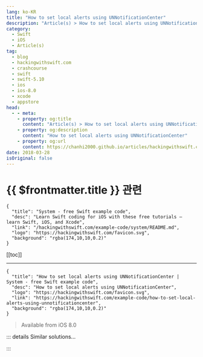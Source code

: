 ```yaml
---
lang: ko-KR
title: "How to set local alerts using UNNotificationCenter"
description: "Article(s) > How to set local alerts using UNNotificationCenter"
category:
  - Swift
  - iOS
  - Article(s)
tag: 
  - blog
  - hackingwithswift.com
  - crashcourse
  - swift
  - swift-5.10
  - ios
  - ios-8.0
  - xcode
  - appstore
head:
  - - meta:
    - property: og:title
      content: "Article(s) > How to set local alerts using UNNotificationCenter"
    - property: og:description
      content: "How to set local alerts using UNNotificationCenter"
    - property: og:url
      content: https://chanhi2000.github.io/articles/hackingwithswift.com/example-code/how-to-set-local-alerts-using-unnotificationcenter.html
date: 2018-03-28
isOriginal: false
---
```


# {{ $frontmatter.title }} 관련

```component VPCard
{
  "title": "System - free Swift example code",
  "desc": "Learn Swift coding for iOS with these free tutorials – learn Swift, iOS, and Xcode",
  "link": "/hackingwithswift.com/example-code/system/README.md",
  "logo": "https://hackingwithswift.com/favicon.svg",
  "background": "rgba(174,10,10,0.2)"
}
```

[[toc]]

---

```component VPCard
{
  "title": "How to set local alerts using UNNotificationCenter | System - free Swift example code",
  "desc": "How to set local alerts using UNNotificationCenter",
  "logo": "https://hackingwithswift.com/favicon.svg",
  "link": "https://hackingwithswift.com/example-code/how-to-set-local-alerts-using-unnotificationcenter",
  "background": "rgba(174,10,10,0.2)"
}
```

> Available from iOS 8.0

<!-- TODO: 작성 -->

<!-- 
Local notifications are messages that appear on the user's lock screen when your app isn't running. The user can then swipe to unlock their device and go straight to your app, at which point you can act on the notification.

All this is done using the User Notifications framework, so import that now:

```swift
import UserNotifications
```

To begin with, you need to ask for permission in order to show messages on the lock screen. Here's how that's done:

```swift
let center = UNUserNotificationCenter.current()

center.requestAuthorization(options: [.alert, .badge, .sound]) { (granted, error) in
    if granted {
        print("Yay!")
    } else {
        print("D'oh")
    }
}
```

That will show an alert to the user asking them if they want to let you show notifications. When it comes to scheduling a notification, you need to choose a trigger (when to show) and content (what to show), then combine them together into a single request. 

Here's the code required to show a local notification:

```swift
func scheduleNotification() {
    let center = UNUserNotificationCenter.current()

    let content = UNMutableNotificationContent()
    content.title = "Late wake up call"
    content.body = "The early bird catches the worm, but the second mouse gets the cheese."
    content.categoryIdentifier = "alarm"
    content.userInfo = ["customData": "fizzbuzz"]
    content.sound = UNNotificationSound.default

    var dateComponents = DateComponents()
    dateComponents.hour = 10
    dateComponents.minute = 30
    let trigger = UNTimeIntervalNotificationTrigger(timeInterval: 5, repeats: false)

    let request = UNNotificationRequest(identifier: UUID().uuidString, content: content, trigger: trigger)
    center.add(request)
}
```

The `trigger` constant is being created using a time interval, which means this notification will appear five seconds after you schedule it. 

If you want a specific time, use `UNCalendarNotificationTrigger` instead, like this:

```swift
var dateComponents = DateComponents()
dateComponents.hour = 10
dateComponents.minute = 30
let trigger = UNCalendarNotificationTrigger(dateMatching: dateComponents, repeats: true)
```

That will show an alert at 10:30am every day, because its `repeats` property is set to true.

The notification request code above also set a `userInfo` property on the notification, which is a dictionary where you can store any kind of context data you want. This dictionary gets given back to you when the user unlocks their device using your notification, so you can act on the alert in a meaningful way.

If you want to attach custom buttons to your notification, you need to use the `UNNotificationAction` class, then register various actions against a category string. We used the category identifier string of “alarm” above, so we could attach a button to that category like this:

```swift
func registerCategories() {
    let center = UNUserNotificationCenter.current()
    center.delegate = self

    let show = UNNotificationAction(identifier: "show", title: "Tell me more…", options: .foreground)
    let category = UNNotificationCategory(identifier: "alarm", actions: [show], intentIdentifiers: [])

    center.setNotificationCategories([category])
}
```

Note that that code sets `self` to be the delegate for the notification center, so you’ll need to make your view controller conform to the `UNUserNotificationCenterDelegate` protocol.

When a message comes in, your delegate will get notified and you can take the appropriate action. We gave the “Tell me more…” button the identifier “show”, so that’s what will be passed to us if the user taps that button. Alternatively, we’ll be sent `UNNotificationDefaultActionIdentifier` to mean “the user swiped to unlock using our notification.” 

Here’s some code handling both options:

```swift
func userNotificationCenter(_ center: UNUserNotificationCenter, didReceive response: UNNotificationResponse, withCompletionHandler completionHandler: @escaping () -> Void) {
    // pull out the buried userInfo dictionary
    let userInfo = response.notification.request.content.userInfo

    if let customData = userInfo["customData"] as? String {
        print("Custom data received: \(customData)")

        switch response.actionIdentifier {
        case UNNotificationDefaultActionIdentifier:
            // the user swiped to unlock
            print("Default identifier")

        case "show":
            // the user tapped our "show more info…" button
            print("Show more information…")
            break

        default:
            break
        }
    }

    // you must call the completion handler when you're done
    completionHandler()
}
```

That code also pulls out the `CustomField1` value that was set in the `userInfo` earlier.

-->

::: details Similar solutions…

<!--
/quick-start/swiftui/how-to-show-multiple-alerts-in-a-single-view">How to show multiple alerts in a single view 
/quick-start/concurrency/how-to-create-and-use-task-local-values">How to create and use task local values 
/example-code/language/how-to-use-local-variable-observers">How to use local variable observers 
/example-code/arrays/how-to-count-objects-in-a-set-using-nscountedset">How to count objects in a set using NSCountedSet 
/example-code/language/when-to-use-a-set-rather-than-an-array">When to use a set rather than an array</a>
-->

:::


